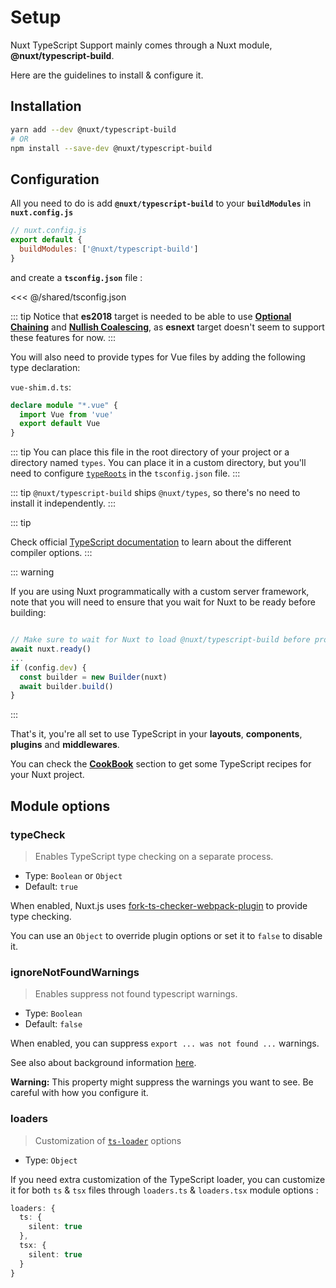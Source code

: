 # Setup

Nuxt TypeScript Support mainly comes through a Nuxt module, **@nuxt/typescript-build**.

Here are the guidelines to install & configure it.

## Installation

```sh
yarn add --dev @nuxt/typescript-build
# OR
npm install --save-dev @nuxt/typescript-build
```

## Configuration

All you need to do is add **`@nuxt/typescript-build`** to your **`buildModules`** in **`nuxt.config.js`**

```js
// nuxt.config.js
export default {
  buildModules: ['@nuxt/typescript-build']
}
```

and create a **`tsconfig.json`** file :

<<< @/shared/tsconfig.json

::: tip
Notice that **es2018** target is needed to be able to use [**Optional Chaining**](https://www.typescriptlang.org/docs/handbook/release-notes/typescript-3-7.html#optional-chaining) and [**Nullish Coalescing**](https://www.typescriptlang.org/docs/handbook/release-notes/typescript-3-7.html#nullish-coalescing), as **esnext** target doesn't seem to support these features for now.
:::

You will also need to provide types for Vue files by adding the following type declaration:

`vue-shim.d.ts`:
```ts 
declare module "*.vue" {
  import Vue from 'vue'
  export default Vue
}
```

::: tip
You can place this file in the root directory of your project or a directory named `types`. You can place it in a custom directory, but you'll need to configure [`typeRoots`](https://www.typescriptlang.org/docs/handbook/tsconfig-json.html#types-typeroots-and-types) in the `tsconfig.json` file.
:::

::: tip
`@nuxt/typescript-build` ships `@nuxt/types`, so there's no need to install it independently.
:::

::: tip

Check official [TypeScript documentation](https://www.typescriptlang.org/docs/handbook/compiler-options.html) to learn about the different compiler options.
:::

::: warning

If you are using Nuxt programmatically with a custom server framework, note that you will need to ensure that you wait for Nuxt to be ready before building:

```js

// Make sure to wait for Nuxt to load @nuxt/typescript-build before proceeding
await nuxt.ready()
...
if (config.dev) {
  const builder = new Builder(nuxt)
  await builder.build()
}
```
:::

That's it, you're all set to use TypeScript in your **layouts**, **components**, **plugins** and **middlewares**.

You can check the [**CookBook**](../cookbook/components/) section to get some TypeScript recipes for your Nuxt project.

## Module options

### typeCheck

> Enables TypeScript type checking on a separate process.

- Type: `Boolean` or `Object`
- Default: `true`

When enabled, Nuxt.js uses [fork-ts-checker-webpack-plugin](https://github.com/TypeStrong/fork-ts-checker-webpack-plugin) to provide type checking.

You can use an `Object` to override plugin options or set it to `false` to disable it.

### ignoreNotFoundWarnings

> Enables suppress not found typescript warnings.

- Type: `Boolean`
- Default: `false`

When enabled, you can suppress `export ... was not found ...` warnings.

See also about background information [here](https://github.com/TypeStrong/ts-loader/issues/653).

**Warning:** This property might suppress the warnings you want to see. Be careful with how you configure it.

### loaders

> Customization of [`ts-loader`](https://github.com/TypeStrong/ts-loader#loader-options) options

- Type: `Object`

If you need extra customization of the TypeScript loader, you can customize it for both `ts` & `tsx` files through `loaders.ts` & `loaders.tsx` module options :

```ts
loaders: {
  ts: {
    silent: true
  },
  tsx: {
    silent: true
  }
}
```
